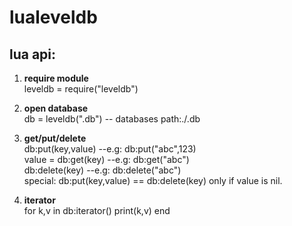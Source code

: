 # lualeveldb

## lua api:

1. **require module**<br/>
        leveldb = require("leveldb")

2. **open database**<br/>
        db = leveldb(".db") -- databases path:./.db<br/>

3. **get/put/delete**<br/>
        db:put(key,value) --e.g: db:put("abc",123)<br/>
        value = db:get(key) --e.g: db:get("abc")<br/>
        db:delete(key) --e.g: db:delete("abc")<br/>
        special: db:put(key,value) == db:delete(key) only if value is nil.<br/>

4. **iterator**<br/>
    for k,v in db:iterator() print(k,v) end<br/>



